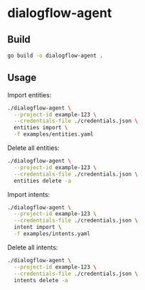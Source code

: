 # dialogflow-agent

## Build

```bash
go build -o dialogflow-agent .
```

## Usage

Import entities:
```bash
./dialogflow-agent \
  --project-id example-123 \
  --credentials-file ./credentials.json \
  entities import \
  -f examples/entities.yaml
```

Delete all entities:
```bash
./dialogflow-agent \
  --project-id example-123 \
  --credentials-file ./credentials.json \
  entities delete -a
```

Import intents:
```bash
./dialogflow-agent \
  --project-id example-123 \
  --credentials-file ./credentials.json \
  intent import \
  -f examples/intents.yaml
```

Delete all intents:
```bash
./dialogflow-agent \
  --project-id example-123 \
  --credentials-file ./credentials.json \
  intents delete -a
```
